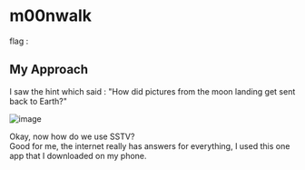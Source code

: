 # m00nwalk
flag : 


## My Approach

I saw the hint which said : "How did pictures from the moon landing get sent back to Earth?"


![image](https://github.com/user-attachments/assets/d777c45e-e802-4138-a9dc-2d701606cb25)

Okay, now how do we use SSTV?     
Good for me, the internet really has answers for everything, I used this one app that I downloaded on my phone.


